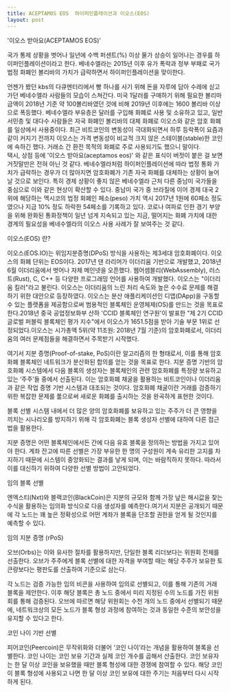 ```yaml
---
title: ACEPTAMOS EOS  하이퍼인플레이션과 이오스(EOS)
layout: post
---
```


'이오스 받아요(ACEPTAMOS EOS)'
 

국가 통제 상황을 벗어나 일년에 수백 퍼센트(%) 이상 물가 상승이 일어나는 경우를 하이퍼인플레이션이라고 한다. 베네수엘라는 2015년 이후 유가 폭락과 정부 부패로 국가 법정 화폐인 볼리바의 가치가 급락하면서 하이퍼인플레이션을 맞이한다. 

언젠가 봤던 kbs의 다큐멘터리에서 빵 하나를 사기 위해 돈을 자루에 담아 수레에 싣고 가던 베네수엘라 사람들의 모습이 스쳐간다. 미국 1달러를 구매하기 위해 필요한 볼리마 금액이 2018년 기준 약 100볼리바였던 것에 비해 2019년 이후에는 1600 볼리바 이상으로 폭등했다. 베네수엘라 부유층은 달러를 구입해 화폐로 사용 및 소유하고 있고, 일반 서민층 및 대다수 사람들은 자국 화폐인 볼리바의 대체 화폐로 이오스와 같은 암호 화폐를 일상에서 사용중이다. 최근 비트코인의 변동성이 극대화되면서 하루 등락폭이 요즘과 같이 커지기 전까지 이오스는 가격 변동성이 비교적 크지 않은 스테이블(stable)한 코인에 속하긴 했다. 거래소 간 환전 목적의 화폐로 주로 사용되기도 했으니 말이다.  
택시, 상점 등에 '이오스 받아요(aceptamos eos)' 와 같은 표식이 버젓이 붙은 걸 보면 거짓말만은 전혀 아닌 것 같다.  베네수엘라처럼 하이퍼인플레이션에 따라 법정 통화 가치가 급락하는 경우가 더 많아지면 암호화폐가 기존 자국 화폐를 대체하는 상황이 늘어날 것으로 보인다. 특히 경제 상황이 좋지 않은 베네수엘라 근처 다른 중남미 국가들을 중심으로 이와 같은 현상이 확산할 수 있다. 중남미 국가 중 브라질에 이어 경제 대국 2위에 해당하는 멕시코의 법정 화폐인 페소(peso) 가치 역시 2017년 1원에 60페소 정도였으나 지금 10% 정도 하락한 54페소를 기록하고 있다. 코로나 여파로 인한 경기 부양을 위해 완화된 통화정책이 일년 넘게 지속되고 있는 지금, 떨어지는 화폐 가치에 대한 경계의 필요성을 베네수엘라의 이오스 사용 사례가 잘 보여주는 것 같다.


이오스(EOS) 란?

이오스(EOS.IO)는 위임지분증명(DPoS) 방식을 사용하는 제3세대 암호화폐이다. 이오스의 화폐 단위는 EOS이다. 2017년 댄 라리머가 이더리움 기반으로 개발했고, 2018년 6월 이더리움에서 벗어나 자체 메인넷을 오픈했다. 웹어셈블리(WebAssembly), 러스트(Rust), C, C++ 등 다양한 프로그래밍 언어를 사용하여 개발했다.
이오스는 "이더리움 킬러"라고 불린다. 이오스는 이더리움의 느린 처리 속도와 높은 수수료 문제를 해결하기 위한 대안으로 등장하였다. 이오스는 분산 애플리케이션인 디앱(DApp)을 구동할 수 있는 플랫폼을 제공함으로써 범용적인 블록체인 운영체제(OS)를 만드는 것을 목표로 한다.2018년 중국 공업정보화부 산하 'CCID 블록체인 연구원'이 발표한 "제 2기 CCID 글로벌 퍼블릭 블록체인 평가 지수"에서 이오스가 1651.5점을 받아 기술 부문 1위로 선정되었다.이오스는 시가총액 5위(약 11조원: 2018년 7월 기준)의 암호화폐로서, 이더리움의 여러 문제점들을 해결하면서 주목받기 시작했다.

여기서 지분 증명(Proof-of-stake, PoS)이란 알고리즘의 한 형태로서, 이를 통해 암호화폐 블록체인 네트워크가 분산화된 합의를 얻는 것을 목표로 한다. 지분 증명 기반의 암호화폐 시스템에서 다음 블록의 생성자는 블록체인의 관련 암호화폐를 특정량 보유하고 있는 ‘주주’들 중에서 선출된다. 이는 암호화폐 채굴을 활용하는 비트코인이나 이더리움과 같은 작업 증명 기반 시스템과 대조되는 것이다. 암호화폐 채굴이란 거래를 검증하기 위한 복잡한 문제를 풂으로써 새로운 화폐를 출시하는 것을 완곡하게 표현한 것이다.

블록 선별 시스템 내에서 더 많은 양의 암호화폐를 보유하고 있는 주주가 더 큰 영향을 끼치는 시나리오를 방지하기 위해 각 암호화폐는 블록 생성자 선별에 대하여 다른 접근법을 활용한다.

지분 증명은 어떤 블록체인에서든 간에 다음 유효 블록을 정의하는 방법을 가지고 있어야 한다. 계좌 잔고에 따른 선별은 가장 부유한 한 명의 구성원이 계속 유리한 고지를 차지하기 때문에 시스템이 중앙화되는 결과를 낳게 되며, 이는 바람직하지 못하다. 따라서 이를 대신하기 위하여 다양한 선별 방법이 고안되었다.

임의 블록 선별

엔엑스티(Nxt)와 블랙코인(BlackCoin)은 지분의 규모와 함께 가장 낲은 해시값을 찾는 수식을 활용하는 임의화 방식으로 다음 생성자를 예측한다.여기서 지분은 공개되기 때문에 각 노드는 꽤 높은 정확성으로 어떤 계좌가 블록을 단조할 권한을 얻게 될 것인지를 예측할 수 있다.

임의 지분 증명 (rPoS)

오브(Orbs)는 이와 유사한 절차를 활용하지만, 단일한 블록 리더보다는 위원회 전체를 선출한다. 오브가 주주에게 블록 선별에 대한 자격을 부여할 때는 해당 주주가 보유한 토큰량보다는 평판도를 산출하여 기준으로 삼는다.

각 노드는 검증 가능한 임의 비콘을 사용하여 임의로 선별되고, 이를 통해 기존의 거래 블록을 제안한다. 이후 해당 블록은 총 노드 중에서 미리 지정된 수의 노드를 가진 위원회를 통해 검증된다. 오브에 따르면 해당 위원회는 수천 개의 노드 중에서 선별되기 때문에, 네트워크상의 모든 노드가 블록 형성 과정에 참여하는 것과 동일한 수준의 보안성을 유지할 수 있다고 한다.

코인 나이 기반 선별

피어코인(Peercoin)은 무작위화와 더불어 ‘코인 나이’라는 개념을 활용하여 블록을 선별한다. 코인 나이는 코인 보유 기간과 실제 코인 개수를 곱해서 산출한다. 코인 보유자는 한 달 이상 코인을 보유했을 때만 블록 형성에 대한 경쟁에 참여할 수 있다. 해당 코인이 블록 형성에 사용되고 나면 한 달 이상 코인 보유에 대한 주기는 처음부터 다시 시작하게 된다.
